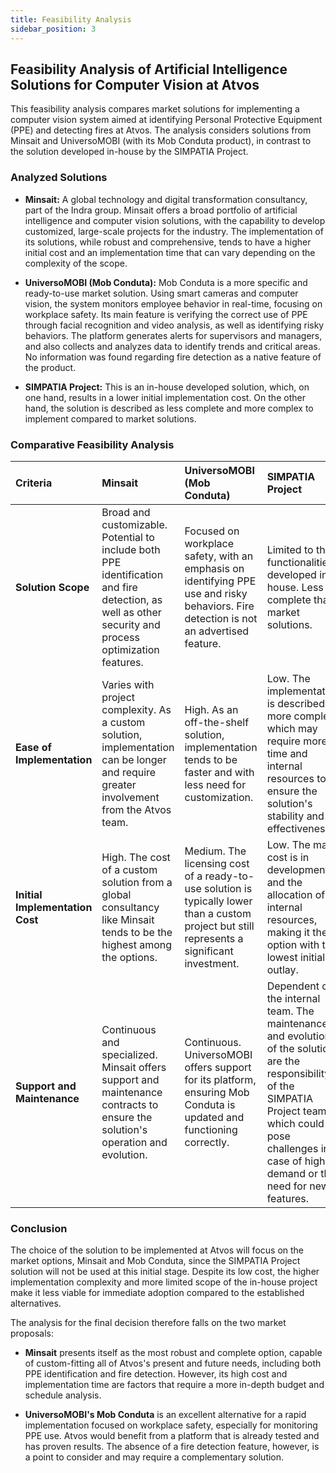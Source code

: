 ```yaml
---
title: Feasibility Analysis
sidebar_position: 3
---
```


## Feasibility Analysis of Artificial Intelligence Solutions for Computer Vision at Atvos

This feasibility analysis compares market solutions for implementing a computer vision system aimed at identifying Personal Protective Equipment (PPE) and detecting fires at Atvos. The analysis considers solutions from Minsait and UniversoMOBI (with its Mob Conduta product), in contrast to the solution developed in-house by the SIMPATIA Project.

### Analyzed Solutions

* **Minsait:** A global technology and digital transformation consultancy, part of the Indra group. Minsait offers a broad portfolio of artificial intelligence and computer vision solutions, with the capability to develop customized, large-scale projects for the industry. The implementation of its solutions, while robust and comprehensive, tends to have a higher initial cost and an implementation time that can vary depending on the complexity of the scope.

* **UniversoMOBI (Mob Conduta):** Mob Conduta is a more specific and ready-to-use market solution. Using smart cameras and computer vision, the system monitors employee behavior in real-time, focusing on workplace safety. Its main feature is verifying the correct use of PPE through facial recognition and video analysis, as well as identifying risky behaviors. The platform generates alerts for supervisors and managers, and also collects and analyzes data to identify trends and critical areas. No information was found regarding fire detection as a native feature of the product.

* **SIMPATIA Project:** This is an in-house developed solution, which, on one hand, results in a lower initial implementation cost. On the other hand, the solution is described as less complete and more complex to implement compared to market solutions.

### Comparative Feasibility Analysis

| Criteria | Minsait | UniversoMOBI (Mob Conduta) | SIMPATIA Project |
| :--- | :--- | :--- | :--- |
| **Solution Scope** | Broad and customizable. Potential to include both PPE identification and fire detection, as well as other security and process optimization features. | Focused on workplace safety, with an emphasis on identifying PPE use and risky behaviors. Fire detection is not an advertised feature. | Limited to the functionalities developed in-house. Less complete than market solutions. |
| **Ease of Implementation** | Varies with project complexity. As a custom solution, implementation can be longer and require greater involvement from the Atvos team. | High. As an off-the-shelf solution, implementation tends to be faster and with less need for customization. | Low. The implementation is described as more complex, which may require more time and internal resources to ensure the solution's stability and effectiveness. |
| **Initial Implementation Cost**| High. The cost of a custom solution from a global consultancy like Minsait tends to be the highest among the options. | Medium. The licensing cost of a ready-to-use solution is typically lower than a custom project but still represents a significant investment. | Low. The main cost is in development and the allocation of internal resources, making it the option with the lowest initial outlay. |
| **Support and Maintenance**| Continuous and specialized. Minsait offers support and maintenance contracts to ensure the solution's operation and evolution. | Continuous. UniversoMOBI offers support for its platform, ensuring Mob Conduta is updated and functioning correctly. | Dependent on the internal team. The maintenance and evolution of the solution are the responsibility of the SIMPATIA Project team, which could pose challenges in case of high demand or the need for new features. |

### Conclusion

The choice of the solution to be implemented at Atvos will focus on the market options, Minsait and Mob Conduta, since the SIMPATIA Project solution will not be used at this initial stage. Despite its low cost, the higher implementation complexity and more limited scope of the in-house project make it less viable for immediate adoption compared to the established alternatives.

The analysis for the final decision therefore falls on the two market proposals:

* **Minsait** presents itself as the most robust and complete option, capable of custom-fitting all of Atvos's present and future needs, including both PPE identification and fire detection. However, its high cost and implementation time are factors that require a more in-depth budget and schedule analysis.

* **UniversoMOBI's Mob Conduta** is an excellent alternative for a rapid implementation focused on workplace safety, especially for monitoring PPE use. Atvos would benefit from a platform that is already tested and has proven results. The absence of a fire detection feature, however, is a point to consider and may require a complementary solution.
